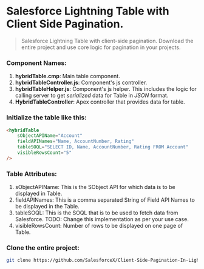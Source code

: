 # Salesforce Lightning Table with Client Side Pagination.

> Salesforce Lightning Table with client-side pagination. Download the entire project and use core logic for pagination in your projects. 

### Component Names:
1. **hybridTable.cmp**: Main table component.
2. **hybridTableController.js**: Component's js controller.
3. **hybridTableHelper.js**: Component's js helper. This includes the logic for calling server to get _serialized_ data for Table in _JSON_ format.
4. **HybridTableController**: Apex controller that provides data for table.

### Initialize the table like this:
```html
<hybridTable
	sObjectAPIName="Account"
	fieldAPINames="Name, AccountNumber, Rating"
	tableSOQL="SELECT ID, Name, AccountNumber, Rating FROM Account"
	visibleRowsCount="5"
/>
```

### Table Attributes:
   1. sObjectAPIName: This is the SObject API for which data is to be displayed in Table.
   2. fieldAPINames: This is a comma separated String of Field API Names to be displayed in the Table.
   3. tableSOQL: This is the SOQL that is to be used to fetch data from Salesforce. 
   	  TODO: Change this implementation as per your use case.
   4. visibleRowsCount: Number of rows to be displayed on one page of Table.


### Clone the entire project:
```sh
git clone https://github.com/SalesforceX/Client-Side-Pagination-In-Lightning-Table.git
```

